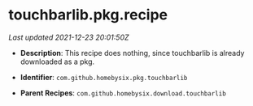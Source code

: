 # touchbarlib.pkg.recipe

_Last updated 2021-12-23 20:01:50Z_

- **Description**: This recipe does nothing, since touchbarlib is already downloaded as a pkg.

- **Identifier**: `com.github.homebysix.pkg.touchbarlib`

- **Parent Recipes**: `com.github.homebysix.download.touchbarlib`
